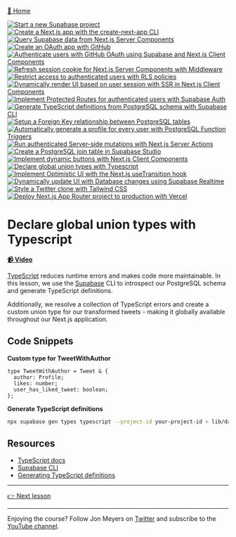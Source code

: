[🏡 Home](../README.md)

[![Start a new Supabase project](https://placehold.co/15x15/00ff00/00ff00.png)](../01-start-a-new-supabase-project/README.md)
[![Create a Next.js app with the create-next-app CLI](https://placehold.co/15x15/00ff00/00ff00.png)](../02-create-a-next.js-app-with-the-create-next-app-cli/README.md)
[![Query Supabase data from Next.js Server Components](https://placehold.co/15x15/00ff00/00ff00.png)](../03-query-supabase-data-from-next.js-server-components/README.md)
[![Create an OAuth app with GitHub](https://placehold.co/15x15/00ff00/00ff00.png)](../04-create-an-oauth-app-with-github/README.md)
[![Authenticate users with GitHub OAuth using Supabase and Next.js Client Components](https://placehold.co/15x15/00ff00/00ff00.png)](../05-authenticate-users-with-github-oauth-using-supabase-and-next.js-client-components/README.md)
[![Refresh session cookie for Next.js Server Components with Middleware](https://placehold.co/15x15/00ff00/00ff00.png)](../06-refresh-session-cookie-for-next.js-server-components-with-middleware/README.md)
[![Restrict access to authenticated users with RLS policies](https://placehold.co/15x15/00ff00/00ff00.png)](../07-restrict-access-to-authenticated-users-with-rls-policies/README.md)
[![Dynamically render UI based on user session with SSR in Next.js Client Components](https://placehold.co/15x15/00ff00/00ff00.png)](../08-dynamically-render-ui-based-on-user-session-with-ssr-in-next.js-client-components/README.md)
[![Implement Protected Routes for authenticated users with Supabase Auth](https://placehold.co/15x15/00ff00/00ff00.png)](../09-implement-protected-routes-for-authenticated-users-with-supabase-auth/README.md)
[![Generate TypeScript definitions from PostgreSQL schema with Supabase CLI](https://placehold.co/15x15/00ff00/00ff00.png)](../10-generate-typescript-definitions-from-postgresql-schema-with-supabase-cli/README.md)
[![Setup a Foreign Key relationship between PostgreSQL tables](https://placehold.co/15x15/00ff00/00ff00.png)](../11-setup-a-foreign-key-relationship-between-postgresql-tables/README.md)
[![Automatically generate a profile for every user with PostgreSQL Function Triggers](https://placehold.co/15x15/00ff00/00ff00.png)](../12-automatically-generate-a-profile-for-every-user-with-postgresql-function-triggers/README.md)
[![Run authenticated Server-side mutations with Next.js Server Actions](https://placehold.co/15x15/00ff00/00ff00.png)](../13-run-authenticated-server-side-mutations-with-next.js-server-actions/README.md)
[![Create a PostgreSQL join table in Supabase Studio](https://placehold.co/15x15/00ff00/00ff00.png)](../14-create-a-postgresql-join-table-in-supabase-studio/README.md)
[![Implement dynamic buttons with Next.js Client Components](https://placehold.co/15x15/00ff00/00ff00.png)](../15-implement-dynamic-buttons-with-next.js-client-components/README.md)
[![Declare global union types with Typescript](https://placehold.co/15x15/00ff00/00ff00.png)](../16-declare-global-union-types-with-typescript/README.md)
[![Implement Optimistic UI with the Next.js useTransition hook](https://placehold.co/15x15/555555/555555.png)](../17-implement-optimistic-ui-with-the-next.js-usetransition-hook/README.md)
[![Dynamically update UI with Database changes using Supabase Realtime](https://placehold.co/15x15/555555/555555.png)](../18-dynamically-update-ui-with-database-changes-using-supabase-realtime/README.md)
[![Style a Twitter clone with Tailwind CSS](https://placehold.co/15x15/555555/555555.png)](../19-style-a-twitter-clone-with-tailwind-css/README.md)
[![Deploy Next.js App Router project to production with Vercel](https://placehold.co/15x15/555555/555555.png)](../20-deploy-next.js-app-router-project-to-production-with-vercel/README.md)

# Declare global union types with Typescript

**[📹 Video](TODO)**

[TypeScript](https://www.typescriptlang.org/) reduces runtime errors and makes code more maintainable. In this lesson, we use the [Supabase](https://supabase.com/) CLI to introspect our PostgreSQL schema and generate TypeScript definitions.

Additionally, we resolve a collection of TypeScript errors and create a custom union type for our transformed tweets - making it globally available throughout our Next.js application.

## Code Snippets

**Custom type for TweetWithAuthor**

```tsx
type TweetWithAuthor = Tweet & {
  author: Profile;
  likes: number;
  user_has_liked_tweet: boolean;
};
```

**Generate TypeScript definitions**

```bash
npx supabase gen types typescript --project-id your-project-id > lib/database.types.ts
```

## Resources

- [TypeScript docs](https://www.typescriptlang.org/)
- [Supabase CLI](https://supabase.com/docs/guides/cli)
- [Generating TypeScript definitions](https://supabase.com/docs/guides/api/rest/generating-types)

---

[👉 Next lesson](/17-implement-optimistic-ui-with-the-next.js-usetransition-hook/README.md)

---

Enjoying the course? Follow Jon Meyers on [Twitter](https://twitter.com/jonmeyers_io) and subscribe to the [YouTube channel](https://www.youtube.com/c/jonmeyers).
